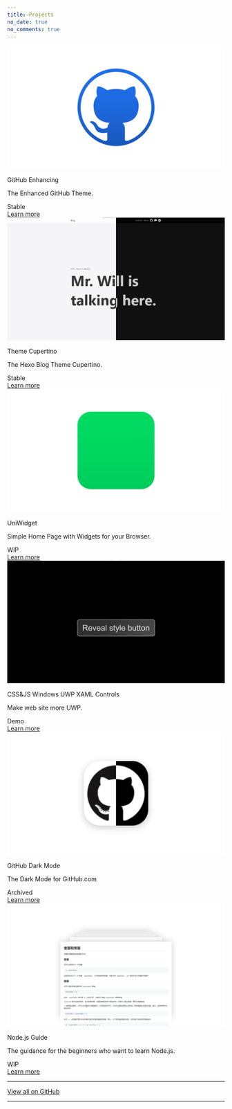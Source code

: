 ```yaml
---
title: Projects
no_date: true
no_comments: true
---
```


<div class="card-grid">
    <div class="card">
        <div class="cover-img">
            <img src="/img/000019.png" alt="The logo of GitHub Enhancing">
        </div>
        <div class="content">
            <p class="title">GitHub Enhancing</p>
            <p class="description">The Enhanced GitHub Theme.</p>
        </div>
        <div class="actions">
            <div class="left">
                <span class="badge no-select">Stable</span>
            </div>
            <div class="right">
                <a class="action-button-primary" href="https://github.com/MrWillCom/github-enhancing">Learn more</a>
            </div>
        </div>
    </div>
    <div class="card">
        <div class="cover-img">
            <img src="/img/000001.png" alt="A screen shot of theme Cupertino">
        </div>
        <div class="content">
            <p class="title">Theme Cupertino</p>
            <p class="description">The Hexo Blog Theme Cupertino.</p>
        </div>
        <div class="actions">
            <div class="left">
                <span class="badge no-select">Stable</span>
            </div>
            <div class="right">
                <a class="action-button-primary" href="https://github.com/MrWillCom/hexo-theme-cupertino">Learn more</a>
            </div>
        </div>
    </div>
    <div class="card">
        <div class="cover-img">
            <img src="/img/000020.png" alt="The logo of UniWidget">
        </div>
        <div class="content">
            <p class="title">UniWidget</p>
            <p class="description">Simple Home Page with Widgets for your Browser.</p>
        </div>
        <div class="actions">
            <div class="left">
                <span class="badge warning no-select">WIP</span>
            </div>
            <div class="right">
                <a class="action-button-primary" href="https://github.com/MrWillCom/UniWidget">Learn more</a>
            </div>
        </div>
    </div>
    <div class="card">
        <div class="cover-img">
            <img src="/img/000003.png" alt="A screen shot of CSS&JS Windows UWP XAML Controls">
        </div>
        <div class="content">
            <p class="title">CSS&JS Windows UWP XAML Controls</p>
            <p class="description">Make web site more UWP.</p>
        </div>
        <div class="actions">
            <div class="left">
                <span class="badge success no-select">Demo</span>
            </div>
            <div class="right">
                <a class="action-button-primary" href="https://github.com/MrWillCom/css-and-js-windows-uwp-xaml-controls">Learn more</a>
            </div>
        </div>
    </div>
    <div class="card">
        <div class="cover-img">
            <img src="/img/000004.png" alt="The logo of GitHub Dark Mode">
        </div>
        <div class="content">
            <p class="title">GitHub Dark Mode</p>
            <p class="description">The Dark Mode for GitHub.com</p>
        </div>
        <div class="actions">
            <div class="left">
                <span class="badge secondary no-select">Archived</span>
            </div>
            <div class="right">
                <a class="action-button-primary" href="https://github.com/MrWillCom/github-dark-mode">Learn more</a>
            </div>
        </div>
    </div>
    <div class="card">
        <div class="cover-img">
            <img src="/img/000021.png" alt="Node.js Guide on paper">
        </div>
        <div class="content">
            <p class="title">Node.js Guide</p>
            <p class="description">The guidance for the beginners who want to learn Node.js.</p>
        </div>
        <div class="actions">
            <div class="left">
                <span class="badge warning no-select">WIP</span>
            </div>
            <div class="right">
                <a class="action-button-primary" href="https://github.com/MrWillCom/nodejs-guide">Learn more</a>
            </div>
        </div>
    </div>
</div>

---

<p class="text-center"><a href="https://github.com/MrWillCom?tab=repositories">View all on GitHub</a></p>

---
